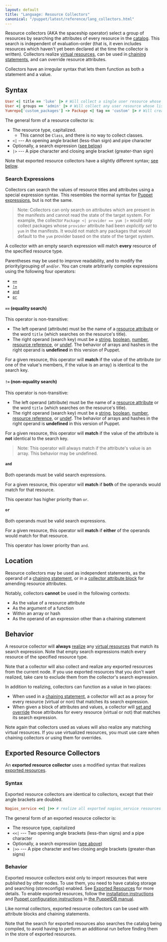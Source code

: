 ```yaml
---
layout: default
title: "Language: Resource Collectors"
canonical: "/puppet/latest/reference/lang_collectors.html"
---
```


[virtual]: ./lang_virtual.html
[realize]: ./lang_virtual.html#syntax
[exported]: ./lang_exported.html
[puppetdb]: /puppetdb/
[puppetdb_install]: /puppetdb/latest/install_via_module.html
[puppetdb_connect]: /puppetdb/latest/connect_puppet_master.html
[chaining]: ./lang_relationships.html#syntax-chaining-arrows
[attribute]: ./lang_resources.html#attributes
[expressions]: ./lang_expressions.html
[string]: ./lang_data_string.html
[boolean]: ./lang_data_boolean.html
[number]: ./lang_data_number.html
[reference]: ./lang_data_resource_reference.html
[undef]: ./lang_data_undef.html
[amend]: ./lang_resources_advanced.html#amending-attributes-with-a-collector
[catalog]: ./lang_summary.html#compilation-and-catalogs


Resource collectors (AKA the spaceship operator) select a group of resources by searching the attributes of every resource in the [catalog][]. This search is independent of evaluation-order (that is, it even includes resources which haven't yet been declared at the time the collector is written). Collectors realize [virtual resources][virtual], can be used in [chaining statements][chaining], and can override resource attributes.

Collectors have an irregular syntax that lets them function as both a statement and a value.

Syntax
-----

~~~ ruby
User <| title == 'luke' |> # Will collect a single user resource whose title is 'luke'
User <| groups == 'admin' |> # Will collect any user resource whose list of supplemental groups includes 'admin'
Yumrepo['custom_packages'] -> Package <| tag == 'custom' |> # Will create an order relationship with several package resources
~~~

The general form of a resource collector is:

* The resource type, capitalized.
    * This cannot be `Class`, and there is no way to collect classes.
* `<|` --- An opening angle bracket (less-than sign) and pipe character
* Optionally, a search expression ([see below](#search-expressions))
* `|>` --- A pipe character and closing angle bracket (greater-than sign)

Note that exported resource collectors have a slightly different syntax; [see below](#exported-resource-collectors).

### Search Expressions

Collectors can search the values of resource titles and attributes using a special expression syntax. This resembles the normal syntax for [Puppet expressions][expressions], but is not the same.

> Note: Collectors can only search on attributes which are present in the manifests and cannot read the state of the target system. For example, the collector `Package <| provider == yum |>` would only collect packages whose `provider` attribute had been _explicitly set_ to `yum` in the manifests. It would not match any packages that would default to the `yum` provider based on the state of the target system.

A collector with an empty search expression will match **every** resource of the specified resource type.

Parentheses may be used to improve readability, and to modify the priority/grouping of `and`/`or`. You can create arbitrarily complex expressions using the following four operators:

- [`==`](#equality-search)
- [`!=`](#non-equality-search)
- [`and`](#and)
- [`or`](#or)

#### `==` (equality search)

This operator is non-transitive:

* The left operand (attribute) must be the name of a [resource attribute][attribute] or the word `title` (which searches on the resource's title).
* The right operand (search key) must be a [string][], [boolean][], [number][], [resource reference][reference], or [undef][]. The behavior of arrays and hashes in the right operand is **undefined** in this version of Puppet.

For a given resource, this operator will **match** if the value of the attribute (or one of the value's members, if the value is an array) is identical to the search key.

#### `!=` (non-equality search)

This operator is non-transitive:

* The left operand (attribute) must be the name of a [resource attribute][attribute] or the word `title` (which searches on the resource's title).
* The right operand (search key) must be a [string][], [boolean][], [number][], [resource reference][reference], or [undef][]. The behavior of arrays and hashes in the right operand is **undefined** in this version of Puppet.

For a given resource, this operator will **match** if the value of the attribute is **not** identical to the search key.

> Note: This operator will always match if the attribute's value is an array. This behavior may be undefined.

#### `and`

Both operands must be valid search expressions.

For a given resource, this operator will **match** if **both** of the operands would match for that resource.

This operator has higher priority than `or`.

#### `or`

Both operands must be valid search expressions.

For a given resource, this operator will **match** if **either** of the operands would match for that resource.

This operator has lower priority than `and`.

Location
-----

Resource collectors may be used as independent statements, as the operand of a [chaining statement][chaining], or in a [collector attribute block][amend] for amending resource attributes.

Notably, collectors **cannot** be used in the following contexts:

- As the value of a resource attribute
- As the argument of a function
- Within an array or hash
- As the operand of an expression other than a chaining statement


Behavior
-----

A resource collector will **always** [realize][] any [virtual resources][virtual] that match its search expression. Note that empty search expressions match every resource of the specified resource type.

Note that a collector will also collect and realize any exported resources from the current node. If you use exported resources that you don't want realized, take care to exclude them from the collector's search expression.

In addition to realizing, collectors can function as a value in two places:

* When used in a [chaining statement][chaining], a collector will act as a proxy for every resource (virtual or non) that matches its search expression.
* When given a block of attributes and values, a collector will [set and override][amend] those attributes for every resource (virtual or not) that matches its search expression.

Note again that collectors used as values will also realize any matching virtual resources. If you use virtualized resources, you must use care when chaining collectors or using them for overrides.

Exported Resource Collectors
-----

An **exported resource collector** uses a modified syntax that realizes [exported resources][exported].

### Syntax

Exported resource collectors are identical to collectors, except that their angle brackets are doubled.

~~~ ruby
Nagios_service <<| |>> # realize all exported nagios_service resources
~~~

The general form of an exported resource collector is:

* The resource type, capitalized
* `<<|` --- Two opening angle brackets (less-than signs) and a pipe character
* Optionally, a search expression ([see above](#search-expressions))
* `|>>` --- A pipe character and two closing angle brackets (greater-than signs)

### Behavior

Exported resource collectors exist only to import resources that were published by other nodes. To use them, you need to have catalog storage and searching (storeconfigs) enabled. See [Exported Resources][exported] for more details. To enable exported resources, follow the [installation instructions][puppetdb_install] and [Puppet configuration instructions][puppetdb_connect] in [the PuppetDB manual][puppetdb].

Like normal collectors, exported resource collectors can be used with attribute blocks and chaining statements.

Note that the search for exported resources also searches the catalog being compiled, to avoid having to perform an additional run before finding them in the store of exported resources.
